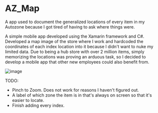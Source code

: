 # AZ_Map

A app used to document the generalized locations of every item in my Autozone because I got tired of having to ask where things were.

A simple mobile app developed using the Xamarin framework and C#. Developed a map image of the store where I work and hardcoded the coordinates of each index location into it because I didn't want to nuke my limited data. Due to being a hub store with over 2 million items, simply memorizing the locations was proving an arduous task, so I decided to develop a mobile app that other new employees could also benefit from. 

![image](https://user-images.githubusercontent.com/107670858/217082703-b85978e3-16c5-44f9-ae25-07ce9a0b2b7f.png)


TODO:
  * Pinch to Zoom. Does not work for reasons I haven't figured out.
  * A label of which zone the item is in that's always on screen so that it's easier to locate.
  * Finish adding every index.
